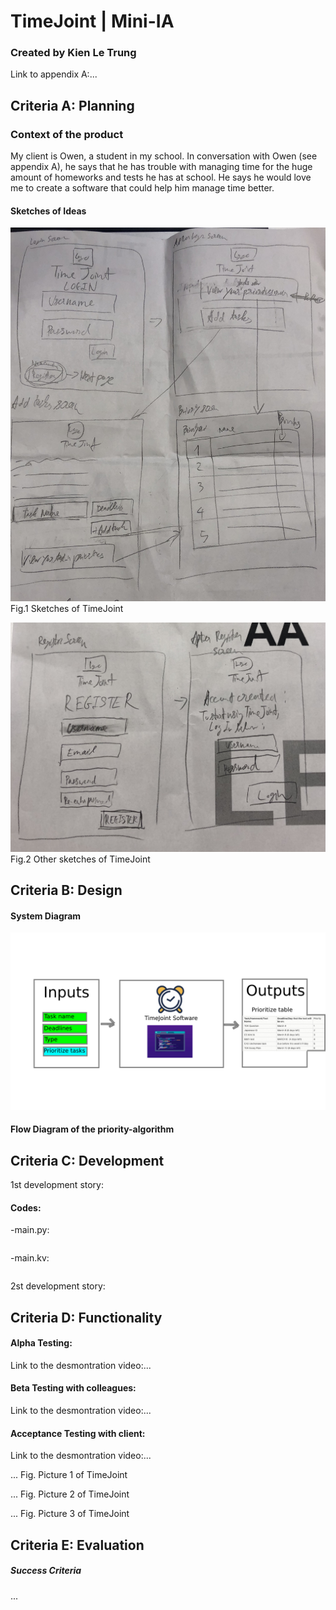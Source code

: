 # TimeJoint | Mini-IA
### Created by Kien Le Trung



Link to appendix A:...

## Criteria A: Planning
### Context of the product
My client is Owen, a student in my school. In conversation with Owen (see appendix A), he says that he has trouble with managing time for the huge amount of homeworks and tests he has at school. He says he would love me to create a software that could help him manage time better. 

#### Sketches of Ideas

![](https://github.com/BrightChanges/Unit-3/blob/main/IMG_0037.jpg)
Fig.1 Sketches of TimeJoint

![](https://github.com/BrightChanges/Unit-3/blob/main/IMG_0038.jpg)
Fig.2 Other sketches of TimeJoint

## Criteria B: Design
#### System Diagram

![](https://github.com/BrightChanges/Unit-3/blob/main/TimeJoint_systemdiagram%20(1).png)


#### Flow Diagram of the priority-algorithm



## Criteria C: Development
1st development story:


#### Codes:

-main.py:

```.py


```

-main.kv:

```.py

```

2st development story:


## Criteria D: Functionality
#### Alpha Testing:
Link to the desmontration video:...

#### Beta Testing with colleagues:
Link to the desmontration video:...

#### Acceptance Testing with client:
Link to the desmontration video:...

...
Fig. Picture 1 of TimeJoint 

...
Fig. Picture 2 of TimeJoint 

...
Fig. Picture 3 of TimeJoint 



## Criteria E: Evaluation
##### Success Criteria
...

